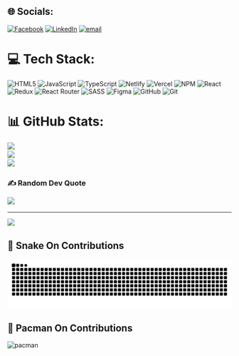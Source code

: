 ## 🌐 Socials:

[![Facebook](https://img.shields.io/badge/Facebook-%231877F2.svg?logo=Facebook&logoColor=white)](https://facebook.com/sakib.tamim.7) [![LinkedIn](https://img.shields.io/badge/LinkedIn-%230077B5.svg?logo=linkedin&logoColor=white)](https://linkedin.com/in/sakibtamim) [![email](https://img.shields.io/badge/Email-D14836?logo=gmail&logoColor=white)](mailto:sakib.tamim@gmail.com)

# 💻 Tech Stack:

![HTML5](https://img.shields.io/badge/html5-%23E34F26.svg?style=flat&logo=html5&logoColor=white) ![JavaScript](https://img.shields.io/badge/javascript-%23323330.svg?style=flat&logo=javascript&logoColor=%23F7DF1E) ![TypeScript](https://img.shields.io/badge/typescript-%23007ACC.svg?style=flat&logo=typescript&logoColor=white) ![Netlify](https://img.shields.io/badge/netlify-%23000000.svg?style=flat&logo=netlify&logoColor=#00C7B7) ![Vercel](https://img.shields.io/badge/vercel-%23000000.svg?style=flat&logo=vercel&logoColor=white) ![NPM](https://img.shields.io/badge/NPM-%23CB3837.svg?style=flat&logo=npm&logoColor=white) ![React](https://img.shields.io/badge/react-%2320232a.svg?style=flat&logo=react&logoColor=%2361DAFB) ![Redux](https://img.shields.io/badge/redux-%23593d88.svg?style=flat&logo=redux&logoColor=white) ![React Router](https://img.shields.io/badge/React_Router-CA4245?style=flat&logo=react-router&logoColor=white) ![SASS](https://img.shields.io/badge/SASS-hotpink.svg?style=flat&logo=SASS&logoColor=white) ![Figma](https://img.shields.io/badge/figma-%23F24E1E.svg?style=flat&logo=figma&logoColor=white) ![GitHub](https://img.shields.io/badge/github-%23121011.svg?style=flat&logo=github&logoColor=white) ![Git](https://img.shields.io/badge/git-%23F05033.svg?style=flat&logo=git&logoColor=white)

# 📊 GitHub Stats:

![](https://github-readme-stats.vercel.app/api?username=sakibtamim&theme=radical&hide_border=false&include_all_commits=true&count_private=false)<br/>
![](https://nirzak-streak-stats.vercel.app/?user=sakibtamim&theme=radical&hide_border=false)<br/>
![](https://github-readme-stats.vercel.app/api/top-langs/?username=sakibtamim&theme=radical&hide_border=false&include_all_commits=true&count_private=false&layout=compact)

### ✍️ Random Dev Quote

![](https://quotes-github-readme.vercel.app/api?type=horizontal&theme=radical)

---

[![](https://visitcount.itsvg.in/api?id=sakibtamim&icon=0&color=0)](https://visitcount.itsvg.in)

<!-- Proudly created with GPRM ( https://gprm.itsvg.in ) -->

## 🐍 Snake On Contributions

![github-snake](https://raw.githubusercontent.com/sakibtamim/sakibtamim/output/snake.svg)

## 👾 Pacman On Contributions

![pacman](https://raw.githubusercontent.com/<username>/<repository>/output/pacman.svg)

